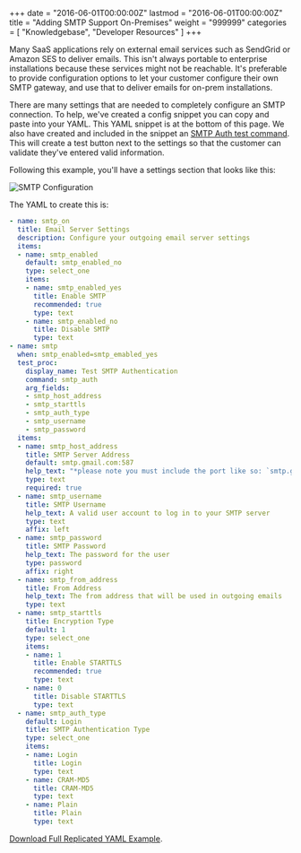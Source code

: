 +++
date = "2016-06-01T00:00:00Z"
lastmod = "2016-06-01T00:00:00Z"
title = "Adding SMTP Support On-Premises"
weight = "999999"
categories = [ "Knowledgebase", "Developer Resources" ]
+++

Many SaaS applications rely on external email services such as SendGrid or Amazon SES to deliver 
emails. This isn't always portable to enterprise installations because these services might not 
be reachable. It's preferable to provide configuration options to let your customer configure 
their own SMTP gateway, and use that to deliver emails for on-prem installations.

There are many settings that are needed to completely configure an SMTP connection. To help, 
we've created a config snippet you can copy and paste into your YAML. This YAML snippet is at 
the bottom of this page. We also have created and included in the snippet an 
[SMTP Auth test command](http://docs.replicated.com/docs/configuration-test-commands#smtp-auth). 
This will create a test button next to the settings so that the customer can validate they've 
entered valid information.

Following this example, you'll have a settings section that looks like this:

![SMTP Configuration](/static/smtp.png)

The YAML to create this is:

```yml
- name: smtp_on
  title: Email Server Settings
  description: Configure your outgoing email server settings
  items:
  - name: smtp_enabled
    default: smtp_enabled_no
    type: select_one
    items:
    - name: smtp_enabled_yes
      title: Enable SMTP
      recommended: true
      type: text
    - name: smtp_enabled_no
      title: Disable SMTP
      type: text
- name: smtp
  when: smtp_enabled=smtp_emabled_yes
  test_proc:
    display_name: Test SMTP Authentication
    command: smtp_auth
    arg_fields:
    - smtp_host_address
    - smtp_starttls
    - smtp_auth_type
    - smtp_username
    - smtp_password
  items:
  - name: smtp_host_address
    title: SMTP Server Address
    default: smtp.gmail.com:587
    help_text: "*please note you must include the port like so: `smtp.gmail.com:587`*"
    type: text
    required: true
  - name: smtp_username
    title: SMTP Username
    help_text: A valid user account to log in to your SMTP server
    type: text
    affix: left
  - name: smtp_password
    title: SMTP Password
    help_text: The password for the user
    type: password
    affix: right
  - name: smtp_from_address
    title: From Address
    help_text: The from address that will be used in outgoing emails
    type: text
  - name: smtp_starttls
    title: Encryption Type
    default: 1
    type: select_one
    items:
    - name: 1
      title: Enable STARTTLS
      recommended: true
      type: text
    - name: 0
      title: Disable STARTTLS
      type: text
  - name: smtp_auth_type
    default: Login
    title: SMTP Authentication Type
    type: select_one
    items:
    - name: Login
      title: Login
      type: text
    - name: CRAM-MD5
      title: CRAM-MD5
      type: text
    - name: Plain
      title: Plain
      type: text
```

[Download Full Replicated YAML Example](https://github.com/replicatedhq/repl-yaml-samples/blob/master/apps/smtp_w_test_proc.yml).
